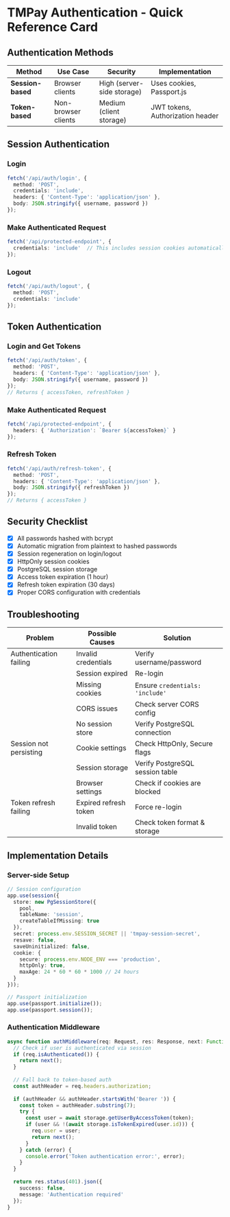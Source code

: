 # TMPay Authentication - Quick Reference Card

## Authentication Methods

| Method | Use Case | Security | Implementation |
|--------|----------|----------|---------------|
| **Session-based** | Browser clients | High (server-side storage) | Uses cookies, Passport.js |
| **Token-based** | Non-browser clients | Medium (client storage) | JWT tokens, Authorization header |

## Session Authentication

### Login
```typescript
fetch('/api/auth/login', {
  method: 'POST',
  credentials: 'include',
  headers: { 'Content-Type': 'application/json' },
  body: JSON.stringify({ username, password })
});
```

### Make Authenticated Request
```typescript
fetch('/api/protected-endpoint', {
  credentials: 'include'  // This includes session cookies automatically
});
```

### Logout
```typescript
fetch('/api/auth/logout', {
  method: 'POST',
  credentials: 'include'
});
```

## Token Authentication

### Login and Get Tokens
```typescript
fetch('/api/auth/token', {
  method: 'POST',
  headers: { 'Content-Type': 'application/json' },
  body: JSON.stringify({ username, password })
});
// Returns { accessToken, refreshToken }
```

### Make Authenticated Request
```typescript
fetch('/api/protected-endpoint', {
  headers: { 'Authorization': `Bearer ${accessToken}` }
});
```

### Refresh Token
```typescript
fetch('/api/auth/refresh-token', {
  method: 'POST',
  headers: { 'Content-Type': 'application/json' },
  body: JSON.stringify({ refreshToken })
});
// Returns { accessToken }
```

## Security Checklist

- [x] All passwords hashed with bcrypt
- [x] Automatic migration from plaintext to hashed passwords
- [x] Session regeneration on login/logout
- [x] HttpOnly session cookies
- [x] PostgreSQL session storage
- [x] Access token expiration (1 hour)
- [x] Refresh token expiration (30 days)
- [x] Proper CORS configuration with credentials

## Troubleshooting

| Problem | Possible Causes | Solution |
|---------|----------------|----------|
| Authentication failing | Invalid credentials | Verify username/password |
| | Session expired | Re-login |
| | Missing cookies | Ensure `credentials: 'include'` |
| | CORS issues | Check server CORS config |
| | No session store | Verify PostgreSQL connection |
| Session not persisting | Cookie settings | Check HttpOnly, Secure flags |
| | Session storage | Verify PostgreSQL session table |
| | Browser settings | Check if cookies are blocked |
| Token refresh failing | Expired refresh token | Force re-login |
| | Invalid token | Check token format & storage |

## Implementation Details

### Server-side Setup

```typescript
// Session configuration
app.use(session({
  store: new PgSessionStore({
    pool,
    tableName: 'session',
    createTableIfMissing: true
  }),
  secret: process.env.SESSION_SECRET || 'tmpay-session-secret',
  resave: false,
  saveUninitialized: false,
  cookie: {
    secure: process.env.NODE_ENV === 'production',
    httpOnly: true,
    maxAge: 24 * 60 * 60 * 1000 // 24 hours
  }
}));

// Passport initialization
app.use(passport.initialize());
app.use(passport.session());
```

### Authentication Middleware

```typescript
async function authMiddleware(req: Request, res: Response, next: Function) {
  // Check if user is authenticated via session
  if (req.isAuthenticated()) {
    return next();
  }
  
  // Fall back to token-based auth
  const authHeader = req.headers.authorization;
  
  if (authHeader && authHeader.startsWith('Bearer ')) {
    const token = authHeader.substring(7);
    try {
      const user = await storage.getUserByAccessToken(token);
      if (user && !(await storage.isTokenExpired(user.id))) {
        req.user = user;
        return next();
      }
    } catch (error) {
      console.error('Token authentication error:', error);
    }
  }
  
  return res.status(401).json({ 
    success: false, 
    message: 'Authentication required' 
  });
}
```